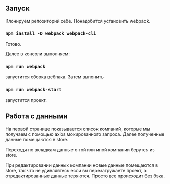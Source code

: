 ## Запуск

Клонируем репозиторий себе.
Понадобится установить webpack.

### `npm install -D webpack webpack-cli`

Готово.

Далее в консоли выполняем:

### `npm run webpack`

запустится сборка вебпака.
Затем выпонить

### `npm run webpack-start`

запустится проект.

## Работа с данными

На первой странице показывается список компаний, которые мы получаем с помощью axios мокированного запроса. Далее полученные данные помещаются в store.

Переходя по вкладкам данные о той или иной компании берутся из store.

При редактировании данных компании новые данные помещаются в store, так что не удивляйтесь если вы перезагружаете проект, а отредактированные данные теряются. Просто все происходит без бэка.
